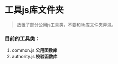# 工具js库文件夹

> 放置了部分公用js工具类，不要和lib库文件夹弄混。

### 目前的工具类：

1. common.js __公用函数库__
2. authority.js __校验函数库__